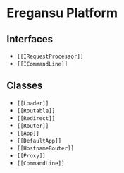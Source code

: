 # Eregansu Platform

## Interfaces

* `[[IRequestProcessor]]`
* `[[ICommandLine]]`

## Classes

* `[[Loader]]`
* `[[Routable]]`
* `[[Redirect]]`
* `[[Router]]`
* `[[App]]`
* `[[DefaultApp]]`
* `[[HostnameRouter]]`
* `[[Proxy]]`
* `[[CommandLine]]`

